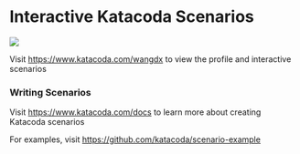 # Interactive Katacoda Scenarios

[![](http://shields.katacoda.com/katacoda/wangdx/count.svg)](https://www.katacoda.com/wangdx "Get your profile on Katacoda.com")

Visit https://www.katacoda.com/wangdx to view the profile and interactive scenarios

### Writing Scenarios
Visit https://www.katacoda.com/docs to learn more about creating Katacoda scenarios

For examples, visit https://github.com/katacoda/scenario-example
